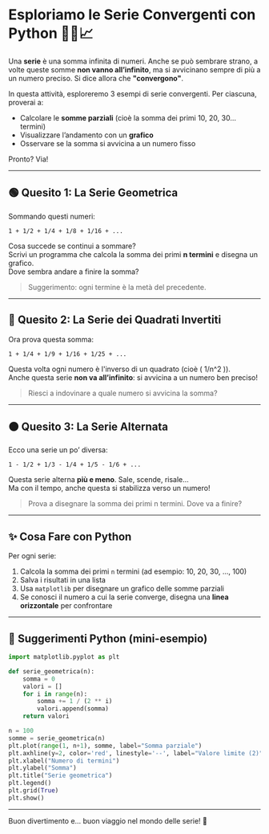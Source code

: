 
# Esploriamo le Serie Convergenti con Python 🧠🐍📈

Una **serie** è una somma infinita di numeri. Anche se può sembrare strano, a volte queste somme **non vanno all’infinito**, ma si avvicinano sempre di più a un numero preciso. Si dice allora che **"convergono"**.

In questa attività, esploreremo 3 esempi di serie convergenti. Per ciascuna, proverai a:
- Calcolare le **somme parziali** (cioè la somma dei primi 10, 20, 30... termini)
- Visualizzare l’andamento con un **grafico**
- Osservare se la somma si avvicina a un numero fisso

Pronto? Via!

---

## 🟢 Quesito 1: La Serie Geometrica

Sommando questi numeri:

```
1 + 1/2 + 1/4 + 1/8 + 1/16 + ...
```

Cosa succede se continui a sommare?  
Scrivi un programma che calcola la somma dei primi **n termini** e disegna un grafico.  
Dove sembra andare a finire la somma?

> Suggerimento: ogni termine è la metà del precedente.

---

## 🔵 Quesito 2: La Serie dei Quadrati Invertiti

Ora prova questa somma:

```
1 + 1/4 + 1/9 + 1/16 + 1/25 + ...
```

Questa volta ogni numero è l'inverso di un quadrato (cioè \( 1/n^2 \)).  
Anche questa serie **non va all’infinito**: si avvicina a un numero ben preciso!

> Riesci a indovinare a quale numero si avvicina la somma?

---

## 🟠 Quesito 3: La Serie Alternata

Ecco una serie un po’ diversa:

```
1 - 1/2 + 1/3 - 1/4 + 1/5 - 1/6 + ...
```

Questa serie alterna **più e meno**. Sale, scende, risale…  
Ma con il tempo, anche questa si stabilizza verso un numero!

> Prova a disegnare la somma dei primi n termini. Dove va a finire?

---

## ✨ Cosa Fare con Python

Per ogni serie:
1. Calcola la somma dei primi `n` termini (ad esempio: 10, 20, 30, ..., 100)
2. Salva i risultati in una lista
3. Usa `matplotlib` per disegnare un grafico delle somme parziali
4. Se conosci il numero a cui la serie converge, disegna una **linea orizzontale** per confrontare

---

## 📌 Suggerimenti Python (mini-esempio)

```python
import matplotlib.pyplot as plt

def serie_geometrica(n):
    somma = 0
    valori = []
    for i in range(n):
        somma += 1 / (2 ** i)
        valori.append(somma)
    return valori

n = 100
somme = serie_geometrica(n)
plt.plot(range(1, n+1), somme, label="Somma parziale")
plt.axhline(y=2, color='red', linestyle='--', label="Valore limite (2)")
plt.xlabel("Numero di termini")
plt.ylabel("Somma")
plt.title("Serie geometrica")
plt.legend()
plt.grid(True)
plt.show()
```

---

Buon divertimento e… buon viaggio nel mondo delle serie! 🚀
